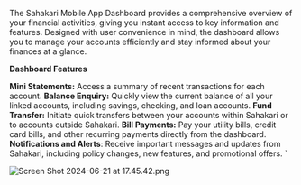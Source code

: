 The Sahakari Mobile App Dashboard provides a comprehensive overview of your financial activities, giving you instant access to key information and features. Designed with user convenience in mind, the dashboard allows you to manage your accounts efficiently and stay informed about your finances at a glance.

**Dashboard Features**

**Mini Statements:** Access a summary of recent transactions for each account.
**Balance Enquiry:** Quickly view the current balance of all your linked accounts, including savings, checking, and loan accounts.
**Fund Transfer:** Initiate quick transfers between your accounts within Sahakari or to accounts outside Sahakari.
**Bill Payments:** Pay your utility bills, credit card bills, and other recurring payments directly from the dashboard.
**Notifications and Alerts**: Receive important messages and updates from Sahakari, including policy changes, new features, and promotional offers.
`

![Screen Shot 2024-06-21 at 17.45.42.png](/.attachments/Screen%20Shot%202024-06-21%20at%2017.45.42-a1121f65-5cee-4899-99a7-fc80ab8cc7e2.png)